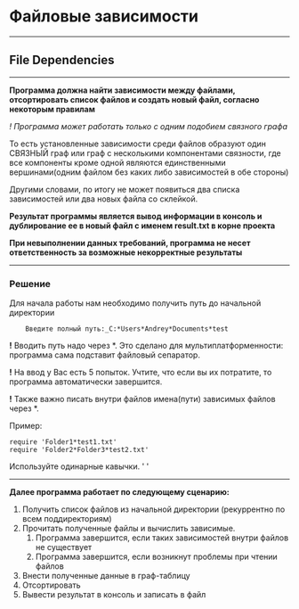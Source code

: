 # Файловые зависимости

---
## File Dependencies

---
**Программа должна найти зависимости между файлами, 
отсортировать список файлов и создать новый файл, согласно некоторым правилам**

*! Программа может работать только с одним подобием связного графа*

То есть установленные зависимости среди файлов образуют один СВЯЗНЫЙ граф или граф с несколькими компонентами связности, где все компоненты кроме одной
являются единственными вершинами(одним файлом без каких либо зависимостей в обе стороны)

Другими словами, по итогу не может появиться два списка зависимостей или два новых файла со склейкой.

**Результат программы является вывод информации в консоль и дублирование ее в новый файл с именем result.txt в корне проекта**


**При невыполнении данных требований, программа не несет ответственность за возможные некорректные результаты**

---

### Решение

Для начала работы нам необходимо получить путь до начальной директории

        Введите полный путь:_C:*Users*Andrey*Documents*test

**!** Вводить путь надо через *. Это сделано для мультиплатформенности: программа сама подставит файловый сепаратор.

**!** На ввод у Вас есть 5 попыток. Учтите, что если вы их потратите, то программа автоматически завершится.

**!** Также важно писать внутри файлов имена(пути) зависимых файлов через *.

Пример: 
        
    require 'Folder1*test1.txt'
    require 'Folder2*Folder3*test2.txt'

Используйте одинарные кавычки. ' '

---

**Далее программа работает по следующему сценарию:**

1. Получить список файлов из начальной директории (рекуррентно по всем поддиректориям)
2. Прочитать полученные файлы и вычислить зависимые.
   1. Программа завершится, если таких зависимостей внутри файлов не существует
   2. Программа завершится, если возникнут проблемы при чтении файлов
3. Внести полученные данные в граф-таблицу
4. Отсортировать
5. Вывести результат в консоль и записать в файл

